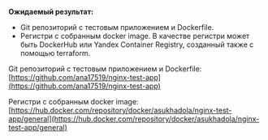 **Ожидаемый результат:**

* Git репозиторий с тестовым приложением и Dockerfile.
* Регистри с собранным docker image. В качестве регистри может быть 
DockerHub или Yandex Container Registry, созданный также с помощью terraform.

Git репозиторий с тестовым приложением и Dockerfile: [https://github.com/ana17519/nginx-test-app](https://github.com/ana17519/nginx-test-app)

Регистри с собранным docker image: [https://hub.docker.com/repository/docker/asukhadola/nginx-test-app/general](https://hub.docker.com/repository/docker/asukhadola/nginx-test-app/general)





